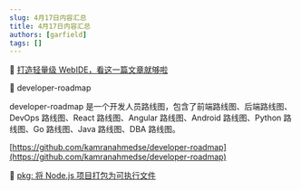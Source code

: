 ```yaml
---
slug: 4月17日内容汇总
title: 4月17日内容汇总
authors: [garfield]
tags: []
---
```


📒 [打造轻量级 WebIDE，看这一篇文章就够啦](https://juejin.cn/post/7085224136980561927)

📒 developer-roadmap

developer-roadmap 是一个开发人员路线图，包含了前端路线图、后端路线图、DevOps 路线图、React 路线图、Angular 路线图、Android 路线图、Python 路线图、Go 路线图、Java 路线图、DBA 路线图。

[https://github.com/kamranahmedse/developer-roadmap](https://github.com/kamranahmedse/developer-roadmap)

📒 [pkg: 将 Node.js 项目打包为可执行文件](https://github.com/vercel/pkg)
